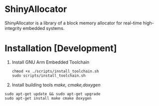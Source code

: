 # ShinyAllocator
ShinyAllocator is  a library of a block memory allocator for real-time high-integrity embedded systems. 


# Installation [Development]

 1. Install GNU Arm Embedded Toolchain
    ```
    chmod +x ./scripts/install_toolchain.sh
    sudo scripts/install_toolchain.sh

    ```
 2. Install building tools *make, cmake,doxygen*
   ```
   sudo apt-get update && sudo apt-get upgrade
   sudo apt-get install make cmake doxygen
   ```
